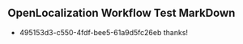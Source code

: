 ## OpenLocalization Workflow Test MarkDown
* 495153d3-c550-4fdf-bee5-61a9d5fc26eb thanks!

<!--HONumber=Jul16_HO5-->


